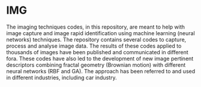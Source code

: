 # IMG
The imaging techniques codes, in this repository, are meant to help with image capture and image rapid identification using machine learning (neural networks) techniques. The repository contains several codes to capture, process and analyse image data. 
The results of these codes applied to thousands of images have been published and communicated in different fora. These codes have also led to the development of new image pertinent descriptors combining fractal geometry (Brownian motion) with different neural networks (RBF and GA). 
The approach has been referred to and used in different industries, including car industry.
